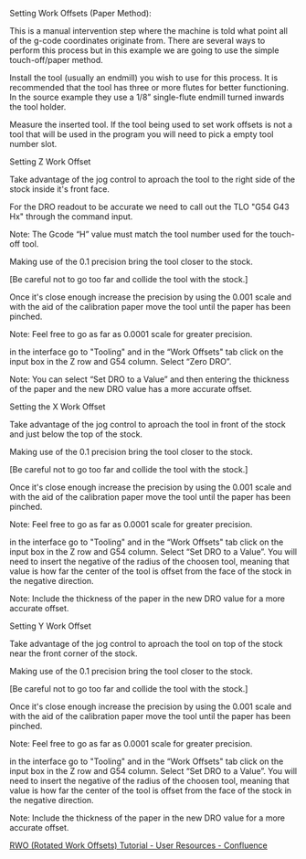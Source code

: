 Setting Work Offsets (Paper Method):

This is a manual intervention step where the machine is told what point all of the g-code coordinates originate from.
There are several ways to perform this process but in this example we are going to use the simple touch-off/paper method. 

Install the tool (usually an endmill) you wish to use for this process. 
It is recommended that the tool has three or more flutes for better functioning.
In the source example they use a 1/8” single-flute endmill turned inwards the tool holder.

Measure the inserted tool.
If the tool being used to set work offsets is not a tool that will be used in the program you will need to pick a empty tool number slot. 

Setting Z Work Offset

Take advantage of the jog control to aproach the tool to the right side of the stock inside it's front face.

For the DRO readout to be accurate we need to call out the TLO "G54 G43 Hx" through the command input.

Note: The Gcode “H” value must match the tool number used for the touch-off tool.

Making use of the 0.1 precision bring the tool closer to the stock.

[Be careful not to go too far and collide the tool with the stock.]

Once it's close enough increase the precision by using the 0.001 scale and with the aid of the calibration paper move the tool until the paper has been pinched.

Note: Feel free to go as far as 0.0001 scale for greater precision.

in the interface go to "Tooling" and in the “Work Offsets" tab  click on the input box in the Z row and G54 column.
Select “Zero DRO”.

Note: You can select “Set DRO to a Value” and then entering the thickness of the paper and the new DRO value has a more accurate offset.

Setting the X Work Offset

Take advantage of the jog control to aproach the tool in front of the stock and just below the top of the stock. 

Making use of the 0.1 precision bring the tool closer to the stock.

[Be careful not to go too far and collide the tool with the stock.]

Once it's close enough increase the precision by using the 0.001 scale and with the aid of the calibration paper move the tool until the paper has been pinched.

Note: Feel free to go as far as 0.0001 scale for greater precision.

in the interface go to "Tooling" and in the “Work Offsets" tab  click on the input box in the Z row and G54 column.
Select “Set DRO to a Value”.
You will need to insert the negative of the radius of the choosen tool, meaning that value is how far the center of the tool is offset from the face of the stock in the negative direction.

Note: Include the thickness of the paper in the new DRO value for a more accurate offset.

Setting Y Work Offset 

Take advantage of the jog control to aproach the tool on top of the stock near the front corner of the stock. 

Making use of the 0.1 precision bring the tool closer to the stock.

[Be careful not to go too far and collide the tool with the stock.]

Once it's close enough increase the precision by using the 0.001 scale and with the aid of the calibration paper move the tool until the paper has been pinched.

Note: Feel free to go as far as 0.0001 scale for greater precision.

in the interface go to "Tooling" and in the “Work Offsets" tab  click on the input box in the Z row and G54 column.
Select “Set DRO to a Value”.
You will need to insert the negative of the radius of the choosen tool, meaning that value is how far the center of the tool is offset from the face of the stock in the negative direction.

Note: Include the thickness of the paper in the new DRO value for a more accurate offset.

[RWO (Rotated Work Offsets) Tutorial - User Resources - Confluence](https://pentamachine.atlassian.net/wiki/spaces/PNFUR/pages/1249378352/RWO+Rotated+Work+Offsets+Tutorial)
